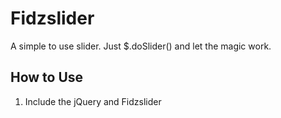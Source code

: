 Fidzslider
==========

A simple to use slider. Just $.doSlider() and let the magic work.

How to Use
----------

1. Include the jQuery and Fidzslider

   	<script src="your_path_to_jquery.js"></script>
	<script src="your_path_to/fidzslider.js"><script>

2. Create a slider. For example:

   	<div id="slider">
	  <div class="slider-content"></div>
	  <div class="slider-content"></div>
	</div>

3. Done!
